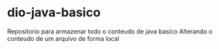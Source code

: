 # dio-java-basico
Repositorio para armazenar todo o conteudo de java basico
Alterando o conteudo de um arquivo de forma local